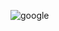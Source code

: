 ![google](https://user-images.githubusercontent.com/120296952/215772310-7d406c42-af87-425c-af7b-c4320be24db8.png)
